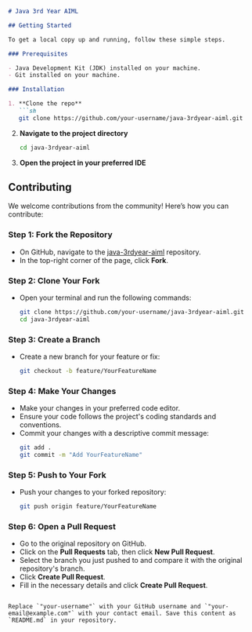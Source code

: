 ```markdown
# Java 3rd Year AIML

## Getting Started

To get a local copy up and running, follow these simple steps.

### Prerequisites

- Java Development Kit (JDK) installed on your machine.
- Git installed on your machine.

### Installation

1. **Clone the repo**
   ```sh
   git clone https://github.com/your-username/java-3rdyear-aiml.git
   ```

2. **Navigate to the project directory**
   ```sh
   cd java-3rdyear-aiml
   ```

3. **Open the project in your preferred IDE**

## Contributing

We welcome contributions from the community! Here’s how you can contribute:

### Step 1: Fork the Repository

- On GitHub, navigate to the [java-3rdyear-aiml](https://github.com/your-username/java-3rdyear-aiml) repository.
- In the top-right corner of the page, click **Fork**.

### Step 2: Clone Your Fork

- Open your terminal and run the following commands:
  ```sh
  git clone https://github.com/your-username/java-3rdyear-aiml.git
  cd java-3rdyear-aiml
  ```

### Step 3: Create a Branch

- Create a new branch for your feature or fix:
  ```sh
  git checkout -b feature/YourFeatureName
  ```

### Step 4: Make Your Changes

- Make your changes in your preferred code editor.
- Ensure your code follows the project's coding standards and conventions.
- Commit your changes with a descriptive commit message:
  ```sh
  git add .
  git commit -m "Add YourFeatureName"
  ```

### Step 5: Push to Your Fork

- Push your changes to your forked repository:
  ```sh
  git push origin feature/YourFeatureName
  ```

### Step 6: Open a Pull Request

- Go to the original repository on GitHub.
- Click on the **Pull Requests** tab, then click **New Pull Request**.
- Select the branch you just pushed to and compare it with the original repository's branch.
- Click **Create Pull Request**.
- Fill in the necessary details and click **Create Pull Request**.


```

Replace `"your-username"` with your GitHub username and `"your-email@example.com"` with your contact email. Save this content as `README.md` in your repository.

